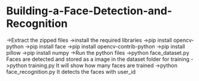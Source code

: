 # Building-a-Face-Detection-and-Recognition
->Extract the zipped files
->install the required libraries
     ->pip install opencv-python
     ->pip install face
     ->pip install opencv-contrib-python
     ->pip install pillow
     ->pip install numpy
->Run the python files
     ->python face_dataset.py
          Faces are detected and stored as a image in the dataset folder for training
     ->python training.py
          It will show how many faces are trained
     ->python face_recognition.py
          It detects the faces with user_id
          
